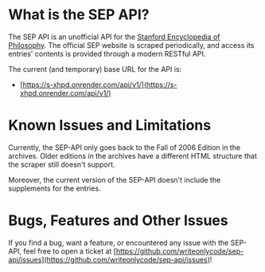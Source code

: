 # What is the SEP API?

The SEP API is an unofficial API for the [Stanford Encyclopedia of
Philosophy](https://plato.stanford.edu/). The official SEP website is scraped
periodically, and access its entries' contents is provided through a modern
RESTful API.

The current (and temporary) base URL for the API is:

- [https://s-xhpd.onrender.com/api/v1/](https://s-xhpd.onrender.com/api/v1/)

# Known Issues and Limitations

Currently, the SEP-API only goes back to the Fall of 2006 Edition in the
archives. Older editions in the archives have a different HTML structure that
the scraper still doesn't support.

Moreover, the current version of the SEP-API doesn't include the supplements
for the entries.

# Bugs, Features and Other Issues

If you find a bug, want a feature, or encountered any issue with the SEP-API,
feel free to open a ticket at
[https://github.com/writeonlycode/sep-api/issues](https://github.com/writeonlycode/sep-api/issues)!

